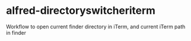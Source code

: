 alfred-directoryswitcheriterm
=============================

Workflow to open current finder directory in iTerm, and current iTerm path in finder
